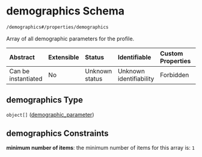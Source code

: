 # demographics Schema

```txt
/demographics#/properties/demographics
```

Array of all demographic parameters for the profile.

| Abstract            | Extensible | Status         | Identifiable            | Custom Properties | Additional Properties | Access Restrictions | Defined In                                                                       |
| :------------------ | :--------- | :------------- | :---------------------- | :---------------- | :-------------------- | :------------------ | :------------------------------------------------------------------------------- |
| Can be instantiated | No         | Unknown status | Unknown identifiability | Forbidden         | Allowed               | none                | [\_profile.schema.json\*](../../out/_profile.schema.json "open original schema") |

## demographics Type

`object[]` ([demographic\_parameter](demographics-demographic_parameter.md))

## demographics Constraints

**minimum number of items**: the minimum number of items for this array is: `1`
